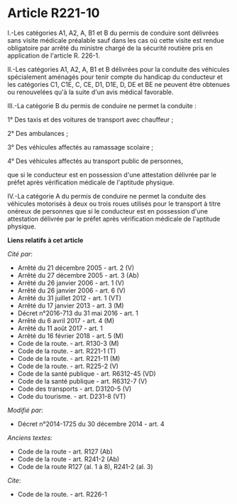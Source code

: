 # Article R221-10

I.-Les catégories A1, A2, A, B1 et B du permis de conduire sont délivrées sans visite médicale préalable sauf dans les cas où
cette visite est rendue obligatoire par arrêté du ministre chargé de la sécurité routière pris en application de l'article R.
226-1. 

II.-Les catégories A1, A2, A, B1 et B délivrées pour la conduite des véhicules spécialement aménagés pour tenir compte du
handicap du conducteur et les catégories C1, C1E, C, CE, D1, D1E, D, DE et BE ne peuvent être obtenues ou renouvelées qu'à la
suite d'un avis médical favorable. 

III.-La catégorie B du permis de conduire ne permet la conduite : 

1° Des taxis et des voitures de transport avec chauffeur ; 

2° Des ambulances ; 

3° Des véhicules affectés au ramassage scolaire ; 

4° Des véhicules affectés au transport public de personnes, 

que si le conducteur est en possession d'une attestation délivrée par le préfet après vérification médicale de l'aptitude
physique. 

IV.-La catégorie A du permis de conduire ne permet la conduite des véhicules motorisés à deux ou trois roues utilisés pour le
transport à titre onéreux de personnes que si le conducteur est en possession d'une attestation délivrée par le préfet après
vérification médicale de l'aptitude physique.

**Liens relatifs à cet article**

_Cité par_:

  - Arrêté du 21 décembre 2005 - art. 2 (V)
  - Arrêté du 27 décembre 2005 - art. 3 (Ab)
  - Arrêté du 26 janvier 2006 - art. 1 (V)
  - Arrêté du 26 janvier 2006 - art. 6 (V)
  - Arrêté du 31 juillet 2012 - art. 1 (VT)
  - Arrêté du 17 janvier 2013 - art. 3 (M)
  - Décret n°2016-713 du 31 mai 2016 - art. 1
  - Arrêté du 6 avril 2017 - art. 4 (M)
  - Arrêté du 11 août 2017 - art. 1
  - Arrêté du 16 février 2018 - art. 5 (M)
  - Code de la route. - art. R130-3 (M)
  - Code de la route. - art. R221-1 (T)
  - Code de la route. - art. R221-11 (M)
  - Code de la route. - art. R225-2 (V)
  - Code de la santé publique - art. R6312-45 (VD)
  - Code de la santé publique - art. R6312-7 (V)
  - Code des transports - art. D3120-5 (V)
  - Code du tourisme. - art. D231-8 (VT)

_Modifié par_:

  - Décret n°2014-1725 du 30 décembre 2014 - art. 4

_Anciens textes_:

  - Code de la route - art. R127 (Ab)
  - Code de la route - art. R241-2 (Ab)
  - Code de la route R127 (al. 1 à 8), R241-2 (al. 3)

_Cite_:

  - Code de la route. - art. R226-1
